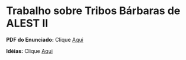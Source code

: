 # Trabalho sobre Tribos Bárbaras de ALEST II


**PDF do Enunciado:** Clique [Aqui](https://github.com/F4NT0/T1_ALESTII/blob/master/t1.pdf) 

**Idéias:** Clique [Aqui](https://github.com/F4NT0/T1_ALESTII/wiki)




